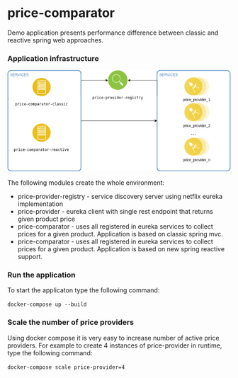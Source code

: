 # price-comparator
Demo application presents performance difference between classic and reactive spring web approaches.

### Application infrastructure
![Application infrastructure](res/infra.png)

The following modules create the whole environment:
 - price-provider-registry - service discovery server using netflix eureka implementation
 - price-provider - eureka client with single rest endpoint that returns given product price
 - price-comparator - uses all registered in eureka services to collect prices for a given product. Application is based on classic spring mvc.
 - price-comparator - uses all registered in eureka services to collect prices for a given product. Application is based on new spring reactive support.

### Run the application
To start the applicaton type the following command:

<code>docker-compose up --build</code>

### Scale the number of price providers
Using docker compose it is very easy to increase number of active price providers. For example
to create 4 instances of price-provider in runtime, type the following command:

<code>docker-compose scale price-provider=4</code>